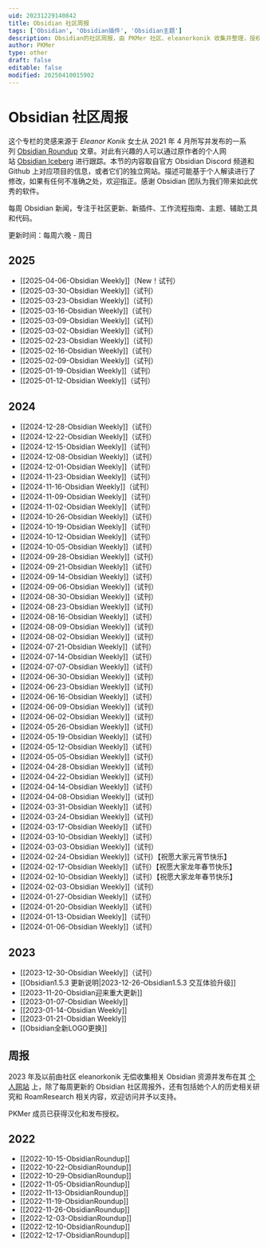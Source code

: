 ```yaml
---
uid: 20231229140842
title: Obsidian 社区周报
tags: ['Obsidian', 'Obsidian插件', 'Obsidian主题']
description: Obsidian的社区周报，由 PKMer 社区、eleanorkonik 收集并整理，授权 Pkmer 进行翻译
author: PKMer
type: other
draft: false
editable: false
modified: 20250410015902
---
```


# Obsidian 社区周报

这个专栏的灵感来源于 _Eleanor Konik_ 女士从 2021 年 4 月所写并发布的一系列 [Obsidian Roundup](https://www.eleanorkonik.com/tag/roundup/) 文章。对此有兴趣的人可以通过原作者的个人网站 [Obsidian Iceberg](https://www.eleanorkonik.com/) 进行跟踪。本节的内容取自官方 Obsidian Discord 频道和 Github 上对应项目的信息，或者它们的独立网站。描述可能基于个人解读进行了修改，如果有任何不准确之处，欢迎指正。感谢 Obsidian 团队为我们带来如此优秀的软件。

每周 Obsidian 新闻，专注于社区更新、新插件、工作流程指南、主题、辅助工具和代码。

更新时间：每周六晚 - 周日

## 2025

- [[2025-04-06-Obsidian Weekly]]（New！试刊）
- [[2025-03-30-Obsidian Weekly]]（试刊）
- [[2025-03-23-Obsidian Weekly]]（试刊）
- [[2025-03-16-Obsidian Weekly]]（试刊）
- [[2025-03-09-Obsidian Weekly]]（试刊）
- [[2025-03-02-Obsidian Weekly]]（试刊）
- [[2025-02-23-Obsidian Weekly]]（试刊）
- [[2025-02-16-Obsidian Weekly]]（试刊）
- [[2025-02-09-Obsidian Weekly]]（试刊）
- [[2025-01-19-Obsidian Weekly]]（试刊）
- [[2025-01-12-Obsidian Weekly]]（试刊）

## 2024

- [[2024-12-28-Obsidian Weekly]]（试刊）
- [[2024-12-22-Obsidian Weekly]]（试刊）
- [[2024-12-15-Obsidian Weekly]]（试刊）
- [[2024-12-08-Obsidian Weekly]]（试刊）
- [[2024-12-01-Obsidian Weekly]]（试刊）
- [[2024-11-23-Obsidian Weekly]]（试刊）
- [[2024-11-16-Obsidian Weekly]]（试刊）
- [[2024-11-09-Obsidian Weekly]]（试刊）
- [[2024-11-02-Obsidian Weekly]]（试刊）
- [[2024-10-26-Obsidian Weekly]]（试刊）
- [[2024-10-19-Obsidian Weekly]]（试刊）
- [[2024-10-12-Obsidian Weekly]]（试刊）
- [[2024-10-05-Obsidian Weekly]]（试刊）
- [[2024-09-28-Obsidian Weekly]]（试刊）
- [[2024-09-21-Obsidian Weekly]]（试刊）
- [[2024-09-14-Obsidian Weekly]]（试刊）
- [[2024-09-06-Obsidian Weekly]]（试刊）
- [[2024-08-30-Obsidian Weekly]]（试刊）
- [[2024-08-23-Obsidian Weekly]]（试刊）
- [[2024-08-16-Obsidian Weekly]]（试刊）
- [[2024-08-09-Obsidian Weekly]]（试刊）
- [[2024-08-02-Obsidian Weekly]]（试刊）
- [[2024-07-21-Obsidian Weekly]]（试刊）
- [[2024-07-14-Obsidian Weekly]]（试刊）
- [[2024-07-07-Obsidian Weekly]]（试刊）
- [[2024-06-30-Obsidian Weekly]]（试刊）
- [[2024-06-23-Obsidian Weekly]]（试刊）
- [[2024-06-16-Obsidian Weekly]]（试刊）
- [[2024-06-09-Obsidian Weekly]]（试刊）
- [[2024-06-02-Obsidian Weekly]]（试刊）
- [[2024-05-26-Obsidian Weekly]]（试刊）
- [[2024-05-19-Obsidian Weekly]]（试刊）
- [[2024-05-12-Obsidian Weekly]]（试刊）
- [[2024-05-05-Obsidian Weekly]]（试刊）
- [[2024-04-28-Obsidian Weekly]]（试刊）
- [[2024-04-22-Obsidian Weekly]]（试刊）
- [[2024-04-14-Obsidian Weekly]]（试刊）
- [[2024-04-08-Obsidian Weekly]]（试刊）
- [[2024-03-31-Obsidian Weekly]]（试刊）
- [[2024-03-24-Obsidian Weekly]]（试刊）
- [[2024-03-17-Obsidian Weekly]]（试刊）
- [[2024-03-10-Obsidian Weekly]]（试刊）
- [[2024-03-03-Obsidian Weekly]]（试刊）
- [[2024-02-24-Obsidian Weekly]]（试刊）【祝愿大家元宵节快乐】
- [[2024-02-17-Obsidian Weekly]]（试刊）【祝愿大家龙年春节快乐】
- [[2024-02-10-Obsidian Weekly]]（试刊）【祝愿大家龙年春节快乐】
- [[2024-02-03-Obsidian Weekly]]（试刊）
- [[2024-01-27-Obsidian Weekly]]（试刊）
- [[2024-01-20-Obsidian Weekly]]（试刊）
- [[2024-01-13-Obsidian Weekly]]（试刊）
- [[2024-01-06-Obsidian Weekly]]（试刊）

## 2023

- [[2023-12-30-Obsidian Weekly]]（试刊）
- [[Obsidian1.5.3 更新说明|2023-12-26-Obsidian1.5.3 交互体验升级]]
- [[2023-11-20-Obsidian迎来重大更新]]
- [[2023-01-07-Obsidian Weekly]]
- [[2023-01-14-Obsidian Weekly]]
- [[2023-01-21-Obsidian Weekly]]
- [[Obsidian全新LOGO更换]]

## 周报

2023 年及以前由社区 eleanorkonik 无偿收集相关 Obsidian 资源并发布在其 [个人网站](https://www.eleanorkonik.com/) 上，除了每周更新的 Obsidian 社区周报外，还有包括她个人的历史相关研究和 RoamResearch 相关内容，欢迎访问并予以支持。

PKMer 成员已获得汉化和发布授权。

## 2022

- [[2022-10-15-ObsidianRoundup]]
- [[2022-10-22-ObsidianRoundup]]
- [[2022-10-29-ObsidianRoundup]]
- [[2022-11-05-ObsidianRoundup]]
- [[2022-11-13-ObsidianRoundup]]
- [[2022-11-19-ObsidianRoundup]]
- [[2022-11-26-ObsidianRoundup]]
- [[2022-12-03-ObsidianRoundup]]
- [[2022-12-10-ObsidianRoundup]]
- [[2022-12-17-ObsidianRoundup]]
